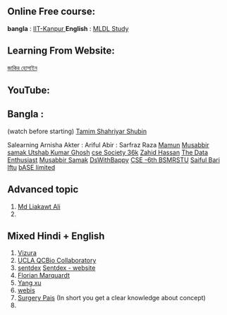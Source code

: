 
## Online Free course:
 **bangla** : [ IIT-Kanpur ](https://nptel.ac.in/courses/106105247)
 **English** : [MLDL Study](https://www.mldl.study/)
 

## Learning From Website:
[জাকির হোসাইন](https://jakir.me/category/machine-learning/)


## YouTube: 
## Bangla : 
[](https://www.youtube.com/watch?v=bHp4JCfd5sI&list=PLjdvEeuRWuAIAkyX0sX8fRT4PKKHP--L4)(watch before starting)
[Tamim Shahriyar Shubin](https://www.youtube.com/watch?v=_kd1q-FTFv0&list=PLym69wpbTIIGPSHdojUzb3szqZ-e4oMI3)

Salearning [](https://www.youtube.com/@salearningschool-shopforso8963)
Arnisha Akter   : [](https://www.youtube.com/@mohosinatarnisha2931/playlists)
Ariful Abir :[](https://www.youtube.com/@arifulabir9363/playlists)
Sarfraz Raza[](https://www.youtube.com/@SarfrazRazaOfficial/playlists)
 [Mamun](https://www.youtube.com/@MamunTech/playlists)
 [Musabbir samak ](https://www.youtube.com/watch?v=Ckb8FF6IJAg&list=PLSFSbFK2Zr7EfmdB_NbLEXsH4BYld72GY)
 [Utshab Kumar Ghosh](https://www.youtube.com/watch?v=FWzsirIYB94&list=PL8fwLZ3a6azf4oVffUWpS8-5sTInZfMhu)
 [cse Society 36k](https://www.youtube.com/@csesociety9400/playlists)
 [Zahid Hassan](https://www.youtube.com/@zahidhossen3134/playlists)
 [The Data Enthusiast](https://www.youtube.com/@TheDataEnthusiast/playlists)
 [Musabbir Samak](https://www.youtube.com/@musabbirsammak/playlists)
 [DsWithBappy](https://www.youtube.com/@dswithbappy/playlists)
 [CSE -6th BSMRSTU](https://www.youtube.com/@cse6th-bsmrstu368/playlists)
 [Saiful Bari Iftu](https://www.youtube.com/@saifulbariiftu/playlists)
 [bASE limited](https://www.youtube.com/@baselimited443/playlists)
 
 
 ## Advanced topic
 1. [Md Liakawt Ali](https://www.youtube.com/watch?v=zsuoQPPLjug&list=PL-gPMfK-bku5AJwL3LLwz7Xcq6_DOTe-T&index=12)
 2. 
 


## Mixed Hindi + English
1. [Vizura](https://www.youtube.com/@vizuara/playlists)
2. [UCLA QCBio Collaboratory](https://www.youtube.com/@uclaqcbiocollaboratory3691/playlists)
3. [sentdex](https://www.youtube.com/@sentdex/playlists) [Sentdex - website](https://nnfs.io/neural_network_animations)
4. [Florian Marquardt](https://www.youtube.com/@florian_marquardt_physics/streams)
5. [Yang xu](https://www.youtube.com/@innerfirexy/search?query=CS596)
6. [webis](https://www.youtube.com/@webis/playlists)
7. [Surgery Pais](https://www.youtube.com/watch?v=jZYziHw5SAU&list=PLWL87aJW5Y--YMBUgw4yn28_njbLMHINR) (In short you get a clear knowledge about concept)
8. 


